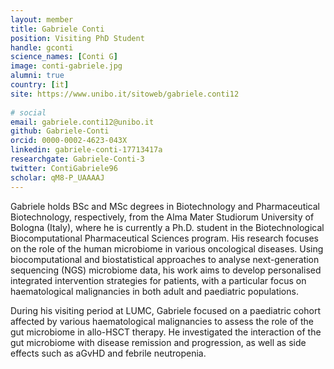 ```yaml
---                                                                                                                                                                                                 
layout: member
title: Gabriele Conti
position: Visiting PhD Student
handle: gconti
science_names: [Conti G] 
image: conti-gabriele.jpg
alumni: true
country: [it]
site: https://www.unibo.it/sitoweb/gabriele.conti12
 
# social
email: gabriele.conti12@unibo.it
github: Gabriele-Conti
orcid: 0000-0002-4623-043X
linkedin: gabriele-conti-17713417a
researchgate: Gabriele-Conti-3
twitter: ContiGabriele96
scholar: qM8-P_UAAAAJ
---
```


Gabriele holds BSc and MSc degrees in Biotechnology and Pharmaceutical Biotechnology, respectively, from the Alma Mater Studiorum University of Bologna (Italy), where he is currently a Ph.D. student in the Biotechnological Biocomputational Pharmaceutical Sciences program. His research focuses on the role of the human microbiome in various oncological diseases. Using biocomputational and biostatistical approaches to analyse next-generation sequencing (NGS) microbiome data, his work aims to develop personalised integrated intervention strategies for patients, with a particular focus on haematological malignancies in both adult and paediatric populations.
  
During his visiting period at LUMC, Gabriele focused on a paediatric cohort affected by various haematological malignancies to assess the role of the gut microbiome in allo-HSCT therapy. He investigated the interaction of the gut microbiome with disease remission and progression, as well as side effects such as aGvHD and febrile neutropenia.
